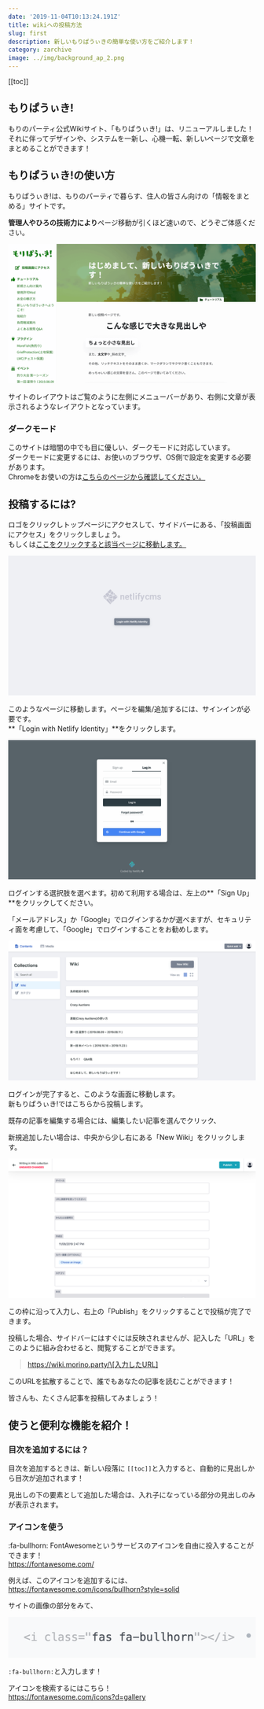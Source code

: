 ```yaml
---
date: '2019-11-04T10:13:24.191Z'
title: wikiへの投稿方法
slug: first
description: 新しいもりぱうぃきの簡単な使い方をご紹介します！
category: zarchive
image: ../img/background_ap_2.png
---
```

[[toc]]

## もりぱうぃき!

もりのパーティ公式Wikiサイト、「もりぱうぃき!」は、リニューアルしました！\
それに伴ってデザインや、システムを一新し、心機一転、新しいページで文章をまとめることができます！

## もりぱうぃき!の使い方

もりぱうぃき!は、もりのパーティで暮らす、住人の皆さん向けの「情報をまとめる」サイトです。

**管理人やひろの技術力により**ページ移動が引くほど速いので、どうぞご体感ください。

![もりぱうぃき!スクリーンショット](/img/wiki.morino.party_-hd-1-1-.png)

サイトのレイアウトはご覧のように左側にメニューバーがあり、右側に文章が表示されるようなレイアウトとなっています。

### ダークモード

このサイトは暗闇の中でも目に優しい、ダークモードに対応しています。\
ダークモードに変更するには、お使いのブラウザ、OS側で設定を変更する必要があります。\
Chromeをお使いの方は[こちらのページから確認してください。](https://support.google.com/chrome/answer/9275525?co=GENIE.Platform%3DDesktop&hl=ja&oco=0)

## 投稿するには?

ロゴをクリックしトップページにアクセスして、サイドバーにある、「投稿画面にアクセス」をクリックしましょう。\
もしくは[ここをクリックすると該当ページに移動します。](https://wiki.morino.party/admin/#/)

![Netlify ログイン画面 スクリーンショット](/img/wiki.morino.party_admin_-hd-3-1-.png)

このようなページに移動します。ページを編集/追加するには、サインインが必要です。\
**「Login with Netlify Identity」**をクリックします。

![Netlify Identity ログイン画面](/img/wiki.morino.party_admin_-hd-4-1-.png)

ログインする選択肢を選べます。初めて利用する場合は、左上の**「Sign Up」**をクリックしてください。

「メールアドレス」か「Google」でログインするかが選べますが、セキュリティ面を考慮して、「Google」でログインすることをお勧めします。

![Netlify CMS 管理画面 スクリーンショット](/img/wiki.morino.party_admin_-hd-1-.png)

ログインが完了すると、このような画面に移動します。\
新もりぱうぃき!ではこちらから投稿します。

既存の記事を編集する場合には、編集したい記事を選んでクリック、

新規追加したい場合は、中央から少し右にある「New Wiki」をクリックします。

![Netlify CMS エディタ スクリーンショット](/img/wiki.morino.party_admin_-hd-2-.png)

この枠に沿って入力し、右上の「Publish」をクリックすることで投稿が完了できます。

投稿した場合、サイドバーにはすぐには反映されませんが、記入した「URL」をこのように組み合わせると、閲覧することができます。

> https://wiki.morino.party/\[入力したURL]

このURLを拡散することで、誰でもあなたの記事を読むことができます！

皆さんも、たくさん記事を投稿してみましょう！

## 使うと便利な機能を紹介！

### 目次を追加するには？

目次を追加するときは、新しい段落に `[[toc]]`と入力すると、自動的に見出しから目次が追加されます！

見出しの下の要素として追加した場合は、入れ子になっている部分の見出しのみが表示されます。

### アイコンを使う

:fa-bullhorn: FontAwesomeというサービスのアイコンを自由に投入することができます！\
<https://fontawesome.com/>



例えば、このアイコンを追加するには、\
<https://fontawesome.com/icons/bullhorn?style=solid>

サイトの画像の部分をみて、

![](/img/スクリーンショット-2020-05-21-13.35.01.png)

`:fa-bullhorn:`と入力します！



アイコンを検索するにはこちら！\
<https://fontawesome.com/icons?d=gallery>

